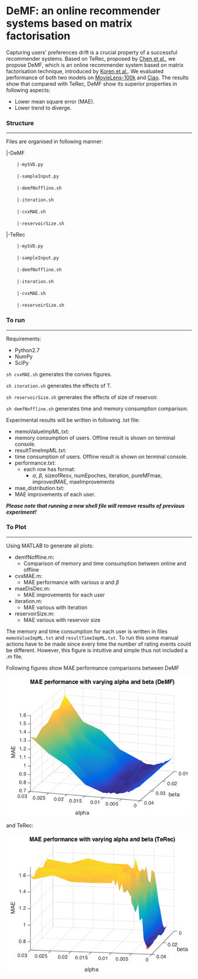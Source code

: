 # DeMF: an online recommender systems based on matrix factorisation

Capturing users' preferences drift is a crucial property of a successful recommender systems. Based on TeRec, proposed by [Chen et al.](http://www.vldb.org/pvldb/vol6/p1254-chen.pdf), we propose DeMF, which is an online recommender system based on matrix factorisation technique, introduced by [Koren et al.](https://datajobs.com/data-science-repo/Recommender-Systems-[Netflix].pdf). We evaluated performance of both two models on [MovieLens-100k](http://grouplens.org/datasets/movielens/100k/) and [Ciao](http://www.jiliang.xyz/trust.html). The results show that compared with TeRec, DeMF show its superior properties in following aspects:

* Lower mean square error (MAE).
* Lower trend to diverge.


### Structure
----------------------
	  
Files are organised in following manner:

 |-DeMF
 
		|-mySVD.py
		
		|-sampleInput.py
		
		|-demfNoffline.sh
		
		|-iteration.sh
		
		|-cvxMAE.sh
		
		|-reservoirSize.sh
		

 |-TeRec
 
		|-mySVD.py
		
		|-sampleInput.py
		
		|-demfNoffline.sh
		
		|-iteration.sh
		
		|-cvxMAE.sh
		
		|-reservoirSize.sh
		
### To run
--------------------------------------
Requirements: 

 * Python2.7
 * NumPy 
 * SciPy 

 
`sh cvxMAE.sh` generates the convex figures.

`sh iteration.sh` generates the effects of T.

`sh reservoirSize.sh` generates the effects of size of reservoir.

`sh demfNoffline.sh` generates time and memory consumption comparison.



Experimental results will be written in following .txt file:

* memoValueImpML.txt: 
 * memory consumption of users. Offline result is shown on terminal console.
* resultTimeImpML.txt: 
 * time consumption of users. Offline result is shown on terminal console.
* performance.txt:
	* each row has format:
 		* $\alpha$, $\beta$, sizeofResv, numEpoches, iteration, pureMFmae, improvedMAE, maeImprovements
*  mae_distribution.txt:
 *   MAE improvements of each user.

_**Please note that running a new shell file will remove results of previous experiment!**_

### To Plot
-----------------------------
Using MATLAB to generate all plots:

* demfNoffline.m:
	*  Comparison of memory and time consumption between online and offline
* cvxMAE.m:
	*  MAE performance with various $\alpha$ and $\beta$
* maeDisDec.m:
	*  MAE improvements for each user
* iteration.m:
	*  MAE various with iteration
* reservoirSize.m:
	*  MAE various with reservoir size


The memory and time consumption for each user is written in files `memoValueImpML.txt` and `resultTimeImpML.txt`. To run this some manual actions have to be made since every time the number of rating events could be different. However, this figure is intuitive and simple thus not included a .m file.  

Following figures show  MAE performance comparisons between DeMF  
  
  ![DeMf](https://github.com/JoeMzhao/recomPrj/blob/master/figures/impCVX.png)
  
and TeRec:

  ![TeRec](https://github.com/JoeMzhao/recomPrj/blob/master/figures/terecCVX.png)


 



